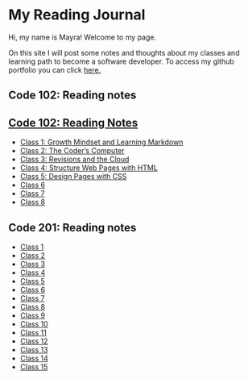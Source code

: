 # My Reading Journal

Hi, my name is Mayra! Welcome to my page.

On this site I will post some notes and thoughts about my classes and learning path to become a software developer. To access my github portfolio you can click [here.](https://github.com/mayracu)

## Code 102: Reading notes

## <a href="https://mayracu.github.io/reading-notes/code102/tableofcontents" target="_blank">Code 102: Reading Notes</a>

- <a href="https://mayracu.github.io/reading-notes/code102/class1" target="_blank">Class 1: Growth Mindset and Learning Markdown</a>
- <a href="https://mayracu.github.io/reading-notes/class2" target="_blank">Class 2: The Coder’s Computer</a>
- <a href="https://mayracu.github.io/reading-notes/class3" target="_blank">Class 3: Revisions and the Cloud</a>
- <a href="https://mayracu.github.io/reading-notes/class4" target="_blank">Class 4: Structure Web Pages with HTML</a>
- <a href="https://mayracu.github.io/reading-notes/class5" target="_blank">Class 5: Design Pages with CSS</a>
- <a href="https://mayracu.github.io/reading-notes/class6" target="_blank">Class 6</a>
- <a href="https://mayracu.github.io/reading-notes/class7" target="_blank">Class 7</a>
- <a href="https://mayracu.github.io/reading-notes/class8" target="_blank">Class 8</a>

## Code 201: Reading notes

- <a href="https://mayracu.github.io/reading-notes/201class1" target="_blank">Class 1</a>
- <a href="https://mayracu.github.io/reading-notes/201class2" target="_blank">Class 2</a>
- <a href="https://mayracu.github.io/reading-notes/201class3" target="_blank">Class 3</a>
- <a href="https://mayracu.github.io/reading-notes/201class4" target="_blank">Class 4</a>
- <a href="https://mayracu.github.io/reading-notes/201class5" target="_blank">Class 5</a>
- <a href="https://mayracu.github.io/reading-notes/201class6" target="_blank">Class 6</a>
- <a href="https://mayracu.github.io/reading-notes/201class7" target="_blank">Class 7</a>
- <a href="https://mayracu.github.io/reading-notes/201class8" target="_blank">Class 8</a>
- <a href="https://mayracu.github.io/reading-notes/201class9" target="_blank">Class 9</a>
- <a href="https://mayracu.github.io/reading-notes/201class10" target="_blank">Class 10</a>
- <a href="https://mayracu.github.io/reading-notes/201class11" target="_blank">Class 11</a>
- <a href="https://mayracu.github.io/reading-notes/201class12" target="_blank">Class 12</a>
- <a href="https://mayracu.github.io/reading-notes/201class13" target="_blank">Class 13</a>
- <a href="https://mayracu.github.io/reading-notes/201class14" target="_blank">Class 14</a>
- <a href="https://mayracu.github.io/reading-notes/201class15" target="_blank">Class 15</a>
